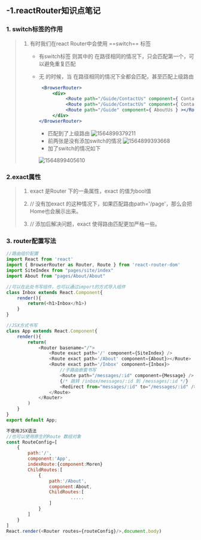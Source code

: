 ## -1.reactRouter知识点笔记 

### 1. switch标签的作用

> 1. 有时我们在react Router中会使用 ==switch== 标签
>
>     - 有switch标签 则其中的<Router> 在路径相同的情况下，只会匹配第一个，可以避免重复匹配
>
>     - 无<switch> 的时候，当<router> 在路径相同的情况下全都会匹配，甚至匹配上级路由 
>
>         ```jsx
>          <BrowserRouter>
>              <div>
>                   <Route path="/Guide/ContactUs" component={ ContactUs } ></Route>
>                   <Route path="/Guide/ContactUs" component={ ContactUs } ></Route>
>                   <Route path="/Guide" component={ AboutUs } ></Route>
>              </div>
>         </BrowserRouter>
>         ```
>
>         - 匹配到了上级路由       ![1564899379211](H:\biji\typora_imgs\1564899379211.png)
>         - 前两张是没有添加switch的情况            ![1564899393668](H:\biji\typora_imgs\1564899393668.png)
>         - 加了switch的情况如下
>
>         ![1564899405610](H:\biji\typora_imgs\1564899405610.png)
>
>         

### 2.exact属性

> 1. exact 是Router 下的一条属性，exact  的值为bool值
>
> 2. <Route path='/' component={Home} />
>     <Route path='/page' component={Page}>
>     //  没有加exact 的这种情况下，如果匹配路由path='/page'，那么会把Home也会展示出来。
>
> 3. <Route exact path='/' component={Home} />
>     <Route path='/page' component={Page} />
>
>     //  添加后解决问题，exact 使得路由匹配更加严格一些。

### 3. router配置写法

```js
//路由组价配置
import React from 'react'
import { BrowserRouter as Router, Route } from 'react-router-dom'
import SiteIndex from "pages/site/index"
import About from "pages/About/About"

//可以在此处书写组件，也可以通过import的方式导入组件
class Inbox extends React.Component{
    render(){
        return(<h1>Inbox</h1>)
    }
}

//JSX方式书写  
class App extends React.Component{
    render(){
        return(
            <Router basename="/">
                <Route exact path='/' component={SiteIndex} />
                <Route exact path='/About' component={About}></Route>
                <Route exact path='/Inbox' component={Inbox}>
                    //子路由嵌套书写
                	<Route path="/messages/:id" component={Message} />
        			{/* 跳转 /inbox/messages/:id 到 /messages/:id */}
        			<Redirect from="messages/:id" to="/messages/:id" />
                </Route>
            </Router>
        )
    }
}
export default App;

不使用JSX语法
//也可以使用原生的Route 数组对象
const RouteConfig=[
    {
        path:'/',
        component:'App',
        indexRoute:{component:Moren}
        ChildRoutes:[
        	{
       	 		path:'/About',
        		component:About,
        		ChildRoutes:[
        				.....
        		]
    		}
        ]
    }
]
React.render(<Router routes={routeConfig}/>,document.body)
```

